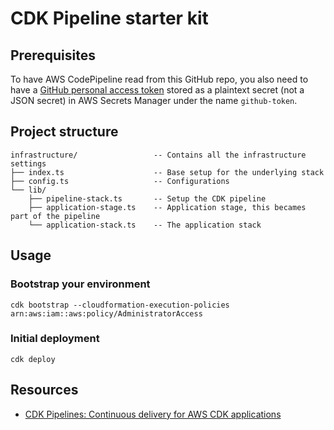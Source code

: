 # CDK Pipeline starter kit
## Prerequisites
To have AWS CodePipeline read from this GitHub repo, you also need to have a [GitHub personal access token](https://help.github.com/en/github/authenticating-to-github/creating-a-personal-access-token-for-the-command-line) stored as a plaintext secret (not a JSON secret) in AWS Secrets Manager under the name `github-token`.

## Project structure
```
infrastructure/                 -- Contains all the infrastructure settings
├── index.ts                    -- Base setup for the underlying stack
├── config.ts                   -- Configurations
└── lib/
    ├── pipeline-stack.ts       -- Setup the CDK pipeline
    ├── application-stage.ts    -- Application stage, this becames part of the pipeline
    └── application-stack.ts    -- The application stack
```

## Usage
### Bootstrap your environment
```
cdk bootstrap --cloudformation-execution-policies arn:aws:iam::aws:policy/AdministratorAccess
```

### Initial deployment
```
cdk deploy
```


## Resources
* [CDK Pipelines: Continuous delivery for AWS CDK applications](https://aws.amazon.com/blogs/developer/cdk-pipelines-continuous-delivery-for-aws-cdk-applications/)
